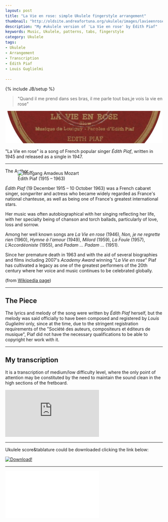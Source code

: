```yaml
---
layout: post
title: "La Vie en rose: simple Ukulele fingerstyle arrangement"
thumbnail: "http://oldsite.andreafortuna.org/ukulele/images/lavieenrose.jpg"
description: "My #ukulele version of 'La Vie en rose' by Édith Piaf"
keywords: Music, Ukulele, patterns, tabs, fingerstyle
category: Ukulele
tags: 
- Ukulele
- Arrangement
- Transcription
- Édith Piaf
- Louis Guglielmi

---
```

{% include JB/setup %}

>"Quand il me prend dans ses bras, il me parle tout bas,je vois la vie en rose"

![La Vie en Rose](/ukulele/images/lavieenrose.jpg)

"La Vie en rose" is a song of French popular singer *Édith Piaf*, written in 1945 and released as a single in 1947.

<hr/>
The Author
--
<figure style="margin-top:-10px;">
  <img src="https://upload.wikimedia.org/wikipedia/en/thumb/0/0f/Edith_piaf_columbia_posters.jpg/220px-Edith_piaf_columbia_posters.jpg" alt="Wolfgang Amadeus Mozart">
  <figcaption>Édith Piaf (1915 – 1963)</figcaption>
</figure>

*Édith Piaf* (19 December 1915 – 10 October 1963) was a French cabaret singer, songwriter and actress who became widely regarded as France's national chanteuse, as well as being one of France's greatest international stars.

Her music was often autobiographical with her singing reflecting her life, with her specialty being of chanson and torch ballads, particularly of love, loss and sorrow. 

Among her well known songs are *La Vie en rose* (1946), *Non, je ne regrette rien* (1960), *Hymne à l'amour* (1949), *Milord* (1959), *La Foule* (1957), *L'Accordéoniste* (1955), and *Padam ... Padam ...* (1951).

Since her premature death in 1963 and with the aid of several biographies and films including 2007's *Academy Award* winning "*La Vie en rose*" Piaf has cultivated a legacy as one of the greatest performers of the 20th century where her voice and music continues to be celebrated globally.

(from [Wikipedia page](https://en.wikipedia.org/wiki/%C3%89dith_Piaf))

<hr/>

The Piece
--
The lyrics and melody of the song were written by *Édith Piaf* herself, but the melody was said officially to have been composed and registered by *Louis Guglielmi* only, since at the time, due to the stringent registration requirements of the "Société des auteurs, compositeurs et éditeurs de musique", Piaf did not have the necessary qualifications to be able to copyright her work with it.

<hr/>

My transcription
--
It is a transcription of medium/low difficulty level, where the only point of attention may be constituted by the need to maintain the sound clean in the high sections of the fretboard.

<div class="video-container">
<iframe src="https://www.youtube.com/embed/QXMQIs5YqQk" frameborder="0" allowfullscreen></iframe>
</div>

<hr/>

Ukulele score&tablature could be downloaded clicking the link below:

[![Download!](http://oldsite.andreafortuna.org/images/Download-PDF-Button.png)](http://oldsite.andreafortuna.org/ukulele/files/LaVieEnRose.pdf)

<hr/>
<div class="video-container">
<embed src="/ukulele/files/LaVieEnRose.pdf" pluginspage="http://www.adobe.com/products/acrobat/readstep2.html">
</div>
